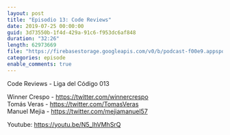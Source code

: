 ```yaml
---
layout: post
title: "Episodio 13: Code Reviews"
date: 2019-07-25 00:00:00
guid: 3d73550b-1f4d-429a-91c6-f953dc6af848
duration: "32:26"
length: 62973669
file: "https://firebasestorage.googleapis.com/v0/b/podcast-f00e9.appspot.com/o/2019-07-25-code-reviews.mp3?alt=media&amp;token=16859bb7-6393-4da7-80bf-815f23f0f2ca"
categories: episode
enable_comments: true
---
```


Code Reviews - Liga del Código 013

Winner Crespo - https://twitter.com/winnercrespo
<br/>Tomás Veras - https://twitter.com/TomasVeras
<br/>Manuel Mejia - https://twitter.com/mejiamanuel57

Youtube: https://youtu.be/N5_lhVMhSrQ
